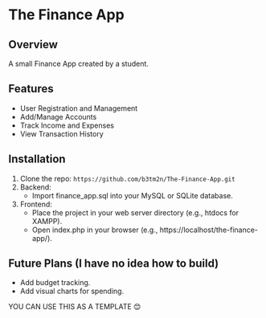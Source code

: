 # The Finance App

## Overview
A small Finance App created by a student.

## Features  
- User Registration and Management  
- Add/Manage Accounts  
- Track Income and Expenses  
- View Transaction History 

## Installation
1. Clone the repo: `https://github.com/b3tm2n/The-Finance-App.git`
2. Backend:
   - Import finance_app.sql into your MySQL or SQLite database.
3. Frontend:
   - Place the project in your web server directory (e.g., htdocs for XAMPP).
   - Open index.php in your browser (e.g., https://localhost/the-finance-app/).

## Future Plans (I have no idea how to build)
- Add budget tracking.
- Add visual charts for spending.

YOU CAN USE THIS AS A TEMPLATE 😊
